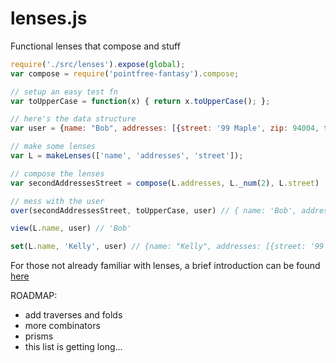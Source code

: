 lenses.js
=========

Functional lenses that compose and stuff


```js
require('./src/lenses').expose(global);
var compose = require('pointfree-fantasy').compose;

// setup an easy test fn
var toUpperCase = function(x) { return x.toUpperCase(); };

// here's the data structure
var user = {name: "Bob", addresses: [{street: '99 Maple', zip: 94004, type: 'home'}, {street: '2302 Powell', zip: 94001, type: 'work'}]}

// make some lenses
var L = makeLenses(['name', 'addresses', 'street']);

// compose the lenses
var secondAddressesStreet = compose(L.addresses, L._num(2), L.street)

// mess with the user
over(secondAddressesStreet, toUpperCase, user) // { name: 'Bob', addresses: [ { street: '99 Maple', zip: 94004, type: 'home' }, { street: '2302 POWELL', zip: 94001, type: 'work' } ] }

view(L.name, user) // 'Bob'

set(L.name, 'Kelly', user) // {name: "Kelly", addresses: [{street: '99 Maple', zip: 94004, type: 'home'}, {street: '2302 Powell', zip: 94001, type: 'work'}]}
```

For those not already familiar with lenses, a brief introduction can be found [here](https://vimeo.com/104807358)

ROADMAP:

- add traverses and folds
- more combinators
- prisms
- this list is getting long...

